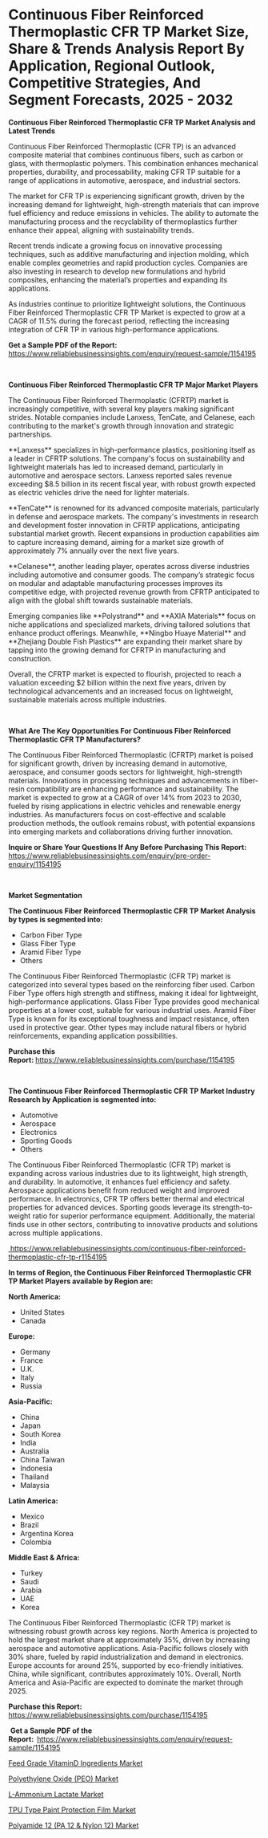 <p><h1>Continuous Fiber Reinforced Thermoplastic CFR TP Market Size, Share & Trends Analysis Report By Application, Regional Outlook, Competitive Strategies, And Segment Forecasts, 2025 - 2032</h1></p><p><strong>Continuous Fiber Reinforced Thermoplastic CFR TP Market Analysis and Latest Trends</strong></p>
<p><p>Continuous Fiber Reinforced Thermoplastic (CFR TP) is an advanced composite material that combines continuous fibers, such as carbon or glass, with thermoplastic polymers. This combination enhances mechanical properties, durability, and processability, making CFR TP suitable for a range of applications in automotive, aerospace, and industrial sectors. </p><p>The market for CFR TP is experiencing significant growth, driven by the increasing demand for lightweight, high-strength materials that can improve fuel efficiency and reduce emissions in vehicles. The ability to automate the manufacturing process and the recyclability of thermoplastics further enhance their appeal, aligning with sustainability trends. </p><p>Recent trends indicate a growing focus on innovative processing techniques, such as additive manufacturing and injection molding, which enable complex geometries and rapid production cycles. Companies are also investing in research to develop new formulations and hybrid composites, enhancing the material’s properties and expanding its applications. </p><p>As industries continue to prioritize lightweight solutions, the Continuous Fiber Reinforced Thermoplastic CFR TP Market is expected to grow at a CAGR of 11.5% during the forecast period, reflecting the increasing integration of CFR TP in various high-performance applications.</p></p>
<p><strong>Get a Sample PDF of the Report:&nbsp;</strong> <a href="https://www.reliablebusinessinsights.com/enquiry/request-sample/1154195?utm_campaign=1119&utm_medium=2&utm_source=Github&utm_content=ia&utm_term=03022025&utm_id=continuous-fiber-reinforced-thermoplastic-cfr-tp">https://www.reliablebusinessinsights.com/enquiry/request-sample/1154195</a></p>
<p>&nbsp;</p>
<p><strong>Continuous Fiber Reinforced Thermoplastic CFR TP Major Market Players</strong></p>
<p><p>The Continuous Fiber Reinforced Thermoplastic (CFRTP) market is increasingly competitive, with several key players making significant strides. Notable companies include Lanxess, TenCate, and Celanese, each contributing to the market's growth through innovation and strategic partnerships.</p><p>**Lanxess** specializes in high-performance plastics, positioning itself as a leader in CFRTP solutions. The company's focus on sustainability and lightweight materials has led to increased demand, particularly in automotive and aerospace sectors. Lanxess reported sales revenue exceeding $8.5 billion in its recent fiscal year, with robust growth expected as electric vehicles drive the need for lighter materials.</p><p>**TenCate** is renowned for its advanced composite materials, particularly in defense and aerospace markets. The company's investments in research and development foster innovation in CFRTP applications, anticipating substantial market growth. Recent expansions in production capabilities aim to capture increasing demand, aiming for a market size growth of approximately 7% annually over the next five years.</p><p>**Celanese**, another leading player, operates across diverse industries including automotive and consumer goods. The company’s strategic focus on modular and adaptable manufacturing processes improves its competitive edge, with projected revenue growth from CFRTP anticipated to align with the global shift towards sustainable materials.</p><p>Emerging companies like **Polystrand** and **AXIA Materials** focus on niche applications and specialized markets, driving tailored solutions that enhance product offerings. Meanwhile, **Ningbo Huaye Material** and **Zhejiang Double Fish Plastics** are expanding their market share by tapping into the growing demand for CFRTP in manufacturing and construction.</p><p>Overall, the CFRTP market is expected to flourish, projected to reach a valuation exceeding $2 billion within the next five years, driven by technological advancements and an increased focus on lightweight, sustainable materials across multiple industries.</p></p>
<p>&nbsp;</p>
<p><strong>What Are The Key Opportunities For Continuous Fiber Reinforced Thermoplastic CFR TP Manufacturers?</strong></p>
<p><p>The Continuous Fiber Reinforced Thermoplastic (CFRTP) market is poised for significant growth, driven by increasing demand in automotive, aerospace, and consumer goods sectors for lightweight, high-strength materials. Innovations in processing techniques and advancements in fiber-resin compatibility are enhancing performance and sustainability. The market is expected to grow at a CAGR of over 14% from 2023 to 2030, fueled by rising applications in electric vehicles and renewable energy industries. As manufacturers focus on cost-effective and scalable production methods, the outlook remains robust, with potential expansions into emerging markets and collaborations driving further innovation.</p></p>
<p><strong>Inquire or Share Your Questions If Any Before Purchasing This Report:</strong> <a href="https://www.reliablebusinessinsights.com/enquiry/pre-order-enquiry/1154195?utm_campaign=1119&utm_medium=2&utm_source=Github&utm_content=ia&utm_term=03022025&utm_id=continuous-fiber-reinforced-thermoplastic-cfr-tp">https://www.reliablebusinessinsights.com/enquiry/pre-order-enquiry/1154195</a></p>
<p>&nbsp;</p>
<p><strong>Market Segmentation</strong></p>
<p><strong>The Continuous Fiber Reinforced Thermoplastic CFR TP Market Analysis by types is segmented into:</strong></p>
<p><ul><li>Carbon Fiber Type</li><li>Glass Fiber Type</li><li>Aramid Fiber Type</li><li>Others</li></ul></p>
<p><p>The Continuous Fiber Reinforced Thermoplastic (CFR TP) market is categorized into several types based on the reinforcing fiber used. Carbon Fiber Type offers high strength and stiffness, making it ideal for lightweight, high-performance applications. Glass Fiber Type provides good mechanical properties at a lower cost, suitable for various industrial uses. Aramid Fiber Type is known for its exceptional toughness and impact resistance, often used in protective gear. Other types may include natural fibers or hybrid reinforcements, expanding application possibilities.</p></p>
<p><strong>Purchase this Report:&nbsp;</strong><a href="https://www.reliablebusinessinsights.com/purchase/1154195?utm_campaign=1119&utm_medium=2&utm_source=Github&utm_content=ia&utm_term=03022025&utm_id=continuous-fiber-reinforced-thermoplastic-cfr-tp">https://www.reliablebusinessinsights.com/purchase/1154195</a></p>
<p>&nbsp;</p>
<p><strong>The Continuous Fiber Reinforced Thermoplastic CFR TP Market Industry Research by Application is segmented into:</strong></p>
<p><ul><li>Automotive</li><li>Aerospace</li><li>Electronics</li><li>Sporting Goods</li><li>Others</li></ul></p>
<p><p>The Continuous Fiber Reinforced Thermoplastic (CFR TP) market is expanding across various industries due to its lightweight, high strength, and durability. In automotive, it enhances fuel efficiency and safety. Aerospace applications benefit from reduced weight and improved performance. In electronics, CFR TP offers better thermal and electrical properties for advanced devices. Sporting goods leverage its strength-to-weight ratio for superior performance equipment. Additionally, the material finds use in other sectors, contributing to innovative products and solutions across multiple applications.</p></p>
<p><a href="https://www.reliablebusinessinsights.com/continuous-fiber-reinforced-thermoplastic-cfr-tp-r1154195?utm_campaign=1119&utm_medium=2&utm_source=Github&utm_content=ia&utm_term=03022025&utm_id=continuous-fiber-reinforced-thermoplastic-cfr-tp">&nbsp;https://www.reliablebusinessinsights.com/continuous-fiber-reinforced-thermoplastic-cfr-tp-r1154195</a></p>
<p><strong>In terms of Region, the Continuous Fiber Reinforced Thermoplastic CFR TP Market Players available by Region are:</strong></p>
<p>
    <p> <strong> North America: </strong>
        <ul>
            <li>United States</li>
            <li>Canada</li>
        </ul>
        </p> 
    <p> <strong> Europe: </strong>
        <ul>
            <li>Germany</li>
            <li>France</li>
            <li>U.K.</li>
            <li>Italy</li>
            <li>Russia</li>
        </ul>
        </p> 
    <p> <strong> Asia-Pacific: </strong>
        <ul>
            <li>China</li>
            <li>Japan</li>
            <li>South Korea</li>
            <li>India</li>
            <li>Australia</li>
            <li>China Taiwan</li>
            <li>Indonesia</li>
            <li>Thailand</li>
            <li>Malaysia</li>
        </ul>
        </p> 
    <p> <strong> Latin America: </strong>
        <ul>
            <li>Mexico</li>
            <li>Brazil</li>
            <li>Argentina Korea</li>
            <li>Colombia</li>
        </ul>
        </p> 
    <p> <strong> Middle East & Africa: </strong>
        <ul>
            <li>Turkey</li>
            <li>Saudi</li>
            <li>Arabia</li>
            <li>UAE</li>
            <li>Korea</li>
        </ul>
    </p>
    </p>
<p><p>The Continuous Fiber Reinforced Thermoplastic (CFR TP) market is witnessing robust growth across key regions. North America is projected to hold the largest market share at approximately 35%, driven by increasing aerospace and automotive applications. Asia-Pacific follows closely with 30% share, fueled by rapid industrialization and demand in electronics. Europe accounts for around 25%, supported by eco-friendly initiatives. China, while significant, contributes approximately 10%. Overall, North America and Asia-Pacific are expected to dominate the market through 2025.</p></p>
<p><strong>Purchase this Report: </strong><a href="https://www.reliablebusinessinsights.com/purchase/1154195?utm_campaign=1119&utm_medium=2&utm_source=Github&utm_content=ia&utm_term=03022025&utm_id=continuous-fiber-reinforced-thermoplastic-cfr-tp">https://www.reliablebusinessinsights.com/purchase/1154195</a></p>
<p>&nbsp;<strong>Get a Sample PDF of the Report:&nbsp;&nbsp;</strong><a href="https://www.reliablebusinessinsights.com/enquiry/request-sample/1154195?utm_campaign=1119&utm_medium=2&utm_source=Github&utm_content=ia&utm_term=03022025&utm_id=continuous-fiber-reinforced-thermoplastic-cfr-tp">https://www.reliablebusinessinsights.com/enquiry/request-sample/1154195</a></p>
<p><strong></strong></p>
<p><p><a href="https://github.com/akrachveslov/Market-Research-Report-List-1/blob/main/feed-grade-vitamind-ingredients-market.md?utm_campaign=1119&utm_medium=2&utm_source=Github&utm_content=ia&utm_term=03022025&utm_id=continuous-fiber-reinforced-thermoplastic-cfr-tp">Feed Grade VitaminD Ingredients Market</a></p><p><a href="https://github.com/lynlynyusay/Market-Research-Report-List-1/blob/main/polyethylene-oxide-peo-market.md?utm_campaign=1119&utm_medium=2&utm_source=Github&utm_content=ia&utm_term=03022025&utm_id=continuous-fiber-reinforced-thermoplastic-cfr-tp">Polyethylene Oxide (PEO) Market</a></p><p><a href="https://github.com/balapopepi/Market-Research-Report-List-1/blob/main/l-ammonium-lactate-market.md?utm_campaign=1119&utm_medium=2&utm_source=Github&utm_content=ia&utm_term=03022025&utm_id=continuous-fiber-reinforced-thermoplastic-cfr-tp">L-Ammonium Lactate Market</a></p><p><a href="https://github.com/namvartiffer/Market-Research-Report-List-1/blob/main/tpu-type-paint-protection-film-market.md?utm_campaign=1119&utm_medium=2&utm_source=Github&utm_content=ia&utm_term=03022025&utm_id=continuous-fiber-reinforced-thermoplastic-cfr-tp">TPU Type Paint Protection Film Market</a></p><p><a href="https://github.com/tashipmhuiri/Market-Research-Report-List-1/blob/main/polyamide-12-pa-12-nylon-12-market.md?utm_campaign=1119&utm_medium=2&utm_source=Github&utm_content=ia&utm_term=03022025&utm_id=continuous-fiber-reinforced-thermoplastic-cfr-tp">Polyamide 12 (PA 12 & Nylon 12) Market</a></p></p>